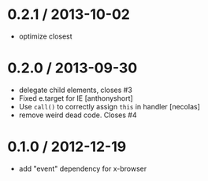 
0.2.1 / 2013-10-02
==================

 * optimize closest

0.2.0 / 2013-09-30
==================

 * delegate child elements, closes #3
 * Fixed e.target for IE [anthonyshort]
 * Use `call()` to correctly assign `this` in handler [necolas]
 * remove weird dead code. Closes #4

0.1.0 / 2012-12-19
==================

  * add "event" dependency for x-browser
